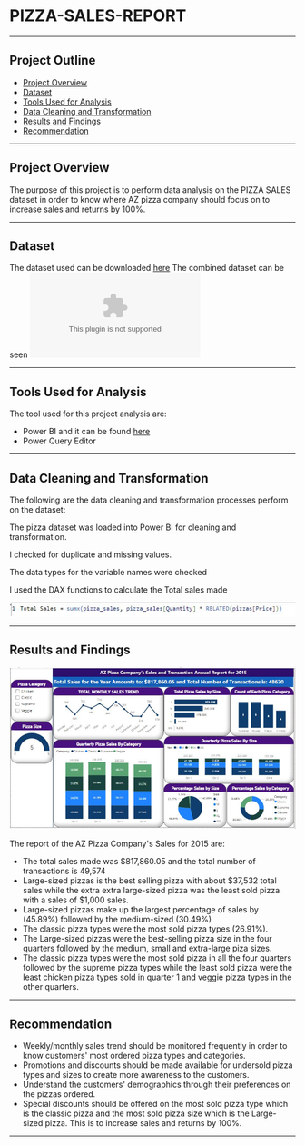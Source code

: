 # PIZZA-SALES-REPORT

---
## **Project Outline**
- [Project Overview](#Project-Overview)
- [Dataset](#Dataset)
- [Tools Used for Analysis](#Tools-Used-for-Analysis)
- [Data Cleaning and Transformation](#Data-Cleaning-and-Transformation)
- [Results and Findings](#Results-and-Findings)
- [Recommendation](#Recommendation)
---

## Project Overview
The purpose of this project is to perform data analysis on the PIZZA SALES dataset in order to know where AZ pizza company should focus on to increase sales and returns by 100%.

---
## Dataset
The dataset used can be downloaded 
[here](https://www.kaggle.com/datasets/nextmillionaire/pizza-sales-dataset)
The combined dataset can be seen ![here](pizza_sales.xls)

---

## Tools Used for Analysis 

The tool used for this project analysis are:
-  Power BI and it can be found [here](https://powerbi.microsoft.com/en-us/downloads)
- Power Query Editor 

---

## Data Cleaning and Transformation

The following are the data cleaning and transformation processes perform on the dataset:

The pizza dataset was loaded into Power BI for cleaning and transformation. 

I checked for duplicate and missing values. 

The data types for the variable names were checked 

I used the DAX functions to calculate the Total sales made

![](g2.JPG)

---

## Results and Findings

![](g2..JPG)

The report of the AZ Pizza Company's Sales for 2015 are:

- The total sales made was $817,860.05 and the total number of transactions is 49,574
- Large-sized pizzas is the best selling pizza with about $37,532 total sales while the extra extra large-sized pizza was the least sold pizza with a sales of $1,000 sales.
- Large-sized pizzas make up the largest percentage of sales by (45.89%) followed by the medium-sized (30.49%) 
- The classic pizza types were the most sold pizza types (26.91%).
- The Large-sized pizzas were the best-selling pizza size in the four quarters followed by the medium, small and extra-large piza sizes.
- The classic pizza types were the most sold pizza in all the four quarters followed by the supreme pizza types while the least sold pizza were the least chicken pizza types sold in quarter 1 and veggie pizza types in the other quarters.

---

## Recommendation

- Weekly/monthly sales trend should be monitored frequently in order to know customers' most ordered pizza types and categories.
- Promotions and discounts should be made available for undersold pizza types and sizes to create more awareness to the customers.
- Understand the customers' demographics through their preferences on the pizzas ordered.
- Special discounts should be offered on the most sold pizza type which is the classic pizza and the most sold pizza size which is the Large-sized pizza. This is to increase sales and returns by 100%.

---
